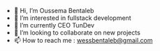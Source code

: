 - 👋 Hi, I’m Oussema Bentaleb  
- 👀 I’m interested in fullstack development
- 🌱 I’m currently CEO TunDev
- 💞️ I’m looking to collaborate on new projects
- 📫 How to reach me : wessbentaleb@gmail.com

<!---
bentaleb1/bentaleb1 is a ✨ special ✨ repository because its `README.md` (this file) appears on your GitHub profile.
You can click the Preview link to take a look at your changes.
--->
